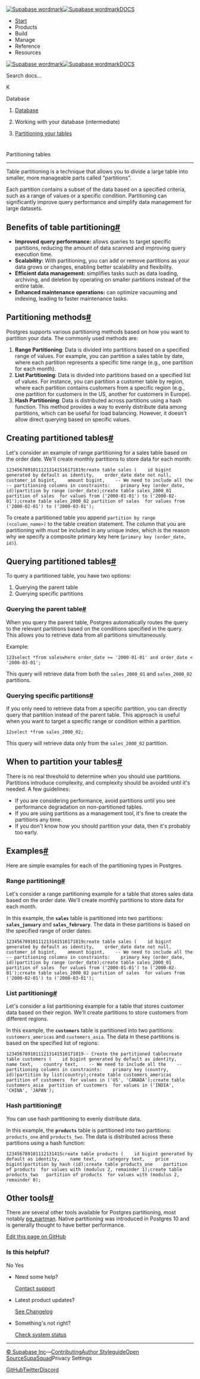 [![Supabase wordmark](https://supabase.com/docs/_next/image?url=%2Fdocs%2Fsupabase-dark.svg&w=256&q=75&dpl=dpl_5BYG5BkQhU19GEfZfhcgAbeGcRQo)![Supabase wordmark](https://supabase.com/docs/_next/image?url=%2Fdocs%2Fsupabase-light.svg&w=256&q=75&dpl=dpl_5BYG5BkQhU19GEfZfhcgAbeGcRQo)DOCS](https://supabase.com/docs)

-   [Start](https://supabase.com/docs/guides/getting-started)
-   Products
-   Build
-   Manage
-   Reference
-   Resources

[![Supabase wordmark](https://supabase.com/docs/_next/image?url=%2Fdocs%2Fsupabase-dark.svg&w=256&q=75&dpl=dpl_5BYG5BkQhU19GEfZfhcgAbeGcRQo)![Supabase wordmark](https://supabase.com/docs/_next/image?url=%2Fdocs%2Fsupabase-light.svg&w=256&q=75&dpl=dpl_5BYG5BkQhU19GEfZfhcgAbeGcRQo)DOCS](https://supabase.com/docs)

Search docs...

K

Database

1.  [Database](https://supabase.com/docs/guides/database/overview)

3.  Working with your database (intermediate)

5.  [Partitioning your tables](https://supabase.com/docs/guides/database/partitions)

# 

Partitioning tables

* * *

Table partitioning is a technique that allows you to divide a large table into smaller, more manageable parts called “partitions”.

Each partition contains a subset of the data based on a specified criteria, such as a range of values or a specific condition. Partitioning can significantly improve query performance and simplify data management for large datasets.

## Benefits of table partitioning[#](#benefits-of-table-partitioning)

-   **Improved query performance:** allows queries to target specific partitions, reducing the amount of data scanned and improving query execution time.
-   **Scalability:** With partitioning, you can add or remove partitions as your data grows or changes, enabling better scalability and flexibility.
-   **Efficient data management:** simplifies tasks such as data loading, archiving, and deletion by operating on smaller partitions instead of the entire table.
-   **Enhanced maintenance operations:** can optimize vacuuming and indexing, leading to faster maintenance tasks.

## Partitioning methods[#](#partitioning-methods)

Postgres supports various partitioning methods based on how you want to partition your data. The commonly used methods are:

1.  **Range Partitioning**: Data is divided into partitions based on a specified range of values. For example, you can partition a sales table by date, where each partition represents a specific time range (e.g., one partition for each month).
2.  **List Partitioning**: Data is divided into partitions based on a specified list of values. For instance, you can partition a customer table by region, where each partition contains customers from a specific region (e.g., one partition for customers in the US, another for customers in Europe).
3.  **Hash Partitioning**: Data is distributed across partitions using a hash function. This method provides a way to evenly distribute data among partitions, which can be useful for load balancing. However, it doesn't allow direct querying based on specific values.

## Creating partitioned tables[#](#creating-partitioned-tables)

Let's consider an example of range partitioning for a sales table based on the order date. We'll create monthly partitions to store data for each month:

```
12345678910111213141516171819create table sales (    id bigint generated by default as identity,    order_date date not null,    customer_id bigint,    amount bigint,    -- We need to include all the    -- partitioning columns in constraints:    primary key (order_date, id))partition by range (order_date);create table sales_2000_01	partition of sales  for values from ('2000-01-01') to ('2000-02-01');create table sales_2000_02	partition of sales	for values from ('2000-02-01') to ('2000-03-01');
```

To create a partitioned table you append `partition by range (<column_name>)` to the table creation statement. The column that you are partitioning with _must_ be included in any unique index, which is the reason why we specify a composite primary key here (`primary key (order_date, id)`).

## Querying partitioned tables[#](#querying-partitioned-tables)

To query a partitioned table, you have two options:

1.  Querying the parent table
2.  Querying specific partitions

### Querying the parent table[#](#querying-the-parent-table)

When you query the parent table, Postgres automatically routes the query to the relevant partitions based on the conditions specified in the query. This allows you to retrieve data from all partitions simultaneously.

Example:

```
123select *from saleswhere order_date >= '2000-01-01' and order_date < '2000-03-01';
```

This query will retrieve data from both the `sales_2000_01` and `sales_2000_02` partitions.

### Querying specific partitions[#](#querying-specific-partitions)

If you only need to retrieve data from a specific partition, you can directly query that partition instead of the parent table. This approach is useful when you want to target a specific range or condition within a partition.

```
12select *from sales_2000_02;
```

This query will retrieve data only from the `sales_2000_02` partition.

## When to partition your tables[#](#when-to-partition-your-tables)

There is no real threshold to determine when you should use partitions. Partitions introduce complexity, and complexity should be avoided until it's needed. A few guidelines:

-   If you are considering performance, avoid partitions until you see performance degradation on non-partitioned tables.
-   If you are using partitions as a management tool, it's fine to create the partitions any time.
-   If you don't know how you should partition your data, then it's probably too early.

## Examples[#](#examples)

Here are simple examples for each of the partitioning types in Postgres.

### Range partitioning[#](#range-partitioning)

Let's consider a range partitioning example for a table that stores sales data based on the order date. We'll create monthly partitions to store data for each month.

In this example, the **`sales`** table is partitioned into two partitions: **`sales_january`** and **`sales_february`**. The data in these partitions is based on the specified range of order dates:

```
12345678910111213141516171819create table sales (    id bigint generated by default as identity,    order_date date not null,    customer_id bigint,    amount bigint,    -- We need to include all the    -- partitioning columns in constraints:    primary key (order_date, id))partition by range (order_date);create table sales_2000_01	partition of sales  for values from ('2000-01-01') to ('2000-02-01');create table sales_2000_02	partition of sales	for values from ('2000-02-01') to ('2000-03-01');
```

### List partitioning[#](#list-partitioning)

Let's consider a list partitioning example for a table that stores customer data based on their region. We'll create partitions to store customers from different regions.

In this example, the **`customers`** table is partitioned into two partitions: `customers_americas` and `customers_asia`. The data in these partitions is based on the specified list of regions:

```
12345678910111213141516171819-- Create the partitioned tablecreate table customers (    id bigint generated by default as identity,    name text,    country text,    -- We need to include all the    -- partitioning columns in constraints:    primary key (country, id))partition by list(country);create table customers_americas	partition of customers	for values in ('US', 'CANADA');create table customers_asia	partition of customers  for values in ('INDIA', 'CHINA', 'JAPAN');
```

### Hash partitioning[#](#hash-partitioning)

You can use hash partitioning to evenly distribute data.

In this example, the **`products`** table is partitioned into two partitions: `products_one` and `products_two`. The data is distributed across these partitions using a hash function:

```
123456789101112131415create table products (    id bigint generated by default as identity,    name text,    category text,    price bigint)partition by hash (id);create table products_one	partition of products  for values with (modulus 2, remainder 1);create table products_two	partition of products  for values with (modulus 2, remainder 0);
```

## Other tools[#](#other-tools)

There are several other tools available for Postgres partitioning, most notably [pg\_partman](https://github.com/pgpartman/pg_partman). Native partitioning was introduced in Postgres 10 and is generally thought to have better performance.

[Edit this page on GitHub](https://github.com/supabase/supabase/blob/master/apps/docs/content/guides/database/partitions.mdx)

### Is this helpful?

No Yes

-   Need some help?
    
    [Contact support](https://supabase.com/support)
-   Latest product updates?
    
    [See Changelog](https://supabase.com/changelog)
-   Something's not right?
    
    [Check system status](https://status.supabase.com/)

* * *

[© Supabase Inc](https://supabase.com/)—[Contributing](https://github.com/supabase/supabase/blob/master/apps/docs/DEVELOPERS.md)[Author Styleguide](https://github.com/supabase/supabase/blob/master/apps/docs/CONTRIBUTING.md)[Open Source](https://supabase.com/open-source)[SupaSquad](https://supabase.com/supasquad)Privacy Settings

[GitHub](https://github.com/supabase/supabase)[Twitter](https://twitter.com/supabase)[Discord](https://discord.supabase.com/)
